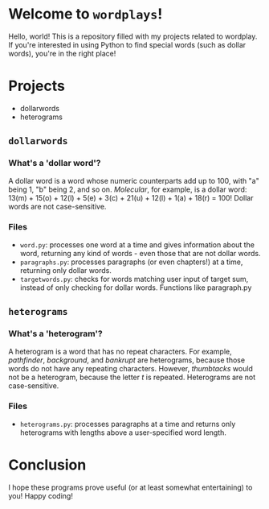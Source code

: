 # Welcome to ```wordplays```!
Hello, world! This is a repository filled with my projects related to wordplay. If you're interested in using 
Python to find special words (such as dollar words), you're in the right place!

# Projects
- dollarwords
- heterograms
## ```dollarwords```
### What's a 'dollar word'?
A dollar word is a word whose numeric counterparts add up to 100, with "a" being 1, "b" being 2, and so on. *Molecular*, for example,
is a dollar word: 13(m) + 15(o) + 12(l) + 5(e) + 3(c) + 21(u) + 12(l) + 1(a) + 18(r) = 100! Dollar words are not case-sensitive.
### Files
- ```word.py```: processes one word at a time and gives information about the word,
returning any kind of words - even those that are not dollar words.
- ```paragraphs.py```: processes paragraphs (or even chapters!) at a time, returning only dollar words.
- ```targetwords.py```: checks for words matching user input of target sum, instead of only checking for dollar words. Functions like paragraph.py

## ```heterograms```
### What's a 'heterogram'?
A heterogram is a word that has no repeat characters. For example, _pathfinder_, _background_, and _bankrupt_ are heterograms, because those words do not have any repeating characters. However, _thumbtacks_ would not be a heterogram, because the letter _t_ is repeated. Heterograms are not case-sensitive.
### Files
- ```heterograms.py```: processes paragraphs at a time and returns only heterograms with lengths above a user-specified word length.

# Conclusion
I hope these programs prove useful (or at least somewhat entertaining) to you! Happy coding!
